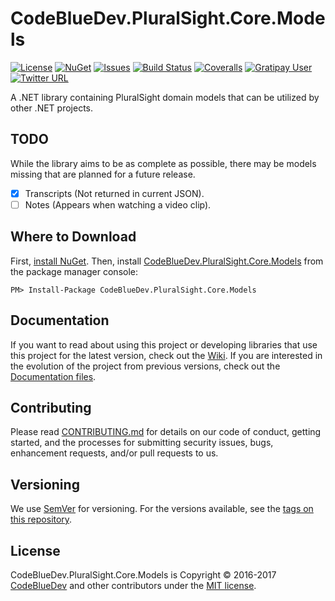 # CodeBlueDev.PluralSight.Core.Models
[![License](https://img.shields.io/github/license/CodeBlueDev/CodeBlueDev.PluralSight.Core.Models.svg?label=License)](https://raw.githubusercontent.com/CodeBlueDev/CodeBlueDev.PluralSight.Core.Models/master/LICENSE)
[![NuGet](https://img.shields.io/nuget/v/CodeBlueDev.PluralSight.Core.Models.svg?label=NuGet)](https://www.nuget.org/packages/CodeBlueDev.PluralSight.Core.Models)
[![Issues](https://img.shields.io/github/issues-raw/CodeBlueDev/CodeBlueDev.PluralSight.Core.Models/website.svg?label=Issues)](https://github.com/CodeBlueDev/CodeBlueDev.PluralSight.Core.Models/issues)
[![Build Status](https://ci.appveyor.com/api/projects/status/t972eldgvagwfua0?svg=true)](https://ci.appveyor.com/project/CodeBlueDev/codebluedev-pluralsight-core-models)
[![Coveralls](https://img.shields.io/coveralls/CodeBlueDev/CodeBlueDev.PluralSight.Core.Models.svg?label=Coverage)](https://coveralls.io/github/CodeBlueDev/CodeBlueDev.PluralSight.Core.Models)
[![Gratipay User](https://img.shields.io/gratipay/user/CodeBlueDev.svg?label=Tips)](https://gratipay.com/~CodeBlueDev/)
[![Twitter URL](https://img.shields.io/twitter/url/http/shields.io.svg?style=social)](https://twitter.com/intent/tweet?text=@CodeBlueDev)

A .NET library containing PluralSight domain models that can be utilized by other .NET projects.

## TODO
While the library aims to be as complete as possible, there may be models missing that are planned for a future release. 

- [x] Transcripts (Not returned in current JSON).
- [ ] Notes (Appears when watching a video clip).

## Where to Download
First, [install NuGet](http://docs.nuget.org/docs/start-here/installing-nuget). Then, install [CodeBlueDev.PluralSight.Core.Models](https://www.nuget.org/packages/CodeBlueDev.PluralSight.Core.Models/) from the package manager console:

    PM> Install-Package CodeBlueDev.PluralSight.Core.Models

## Documentation

If you want to read about using this project or developing libraries that use this project for the latest version, check out the [Wiki](https://github.com/CodeBlueDev/CodeBlueDev.PluralSight.Core.Models/wiki). If you are interested in the evolution of the project from previous versions, check out the [Documentation files](https://github.com/CodeBlueDev/CodeBlueDev.PluralSight.Core.Models/tree/master/Documentation).

## Contributing

Please read [CONTRIBUTING.md](CONTRIBUTING.md) for details on our code of conduct, getting started, and the processes for submitting security issues, bugs, enhancement requests, and/or pull requests to us.

## Versioning

We use [SemVer](http://semver.org/) for versioning. For the versions available, see the [tags on this repository](https://github.com/your/project/tags). 

## License

CodeBlueDev.PluralSight.Core.Models is Copyright &copy; 2016-2017 [CodeBlueDev](https://www.codebluedev.wordpress.com) and other contributors under the [MIT license](LICENSE).
